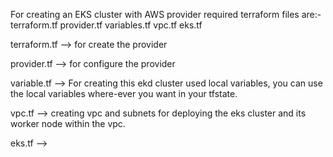 For creating an EKS cluster with AWS provider required terraform files are:-
terraform.tf
provider.tf
variables.tf
vpc.tf
eks.tf

terraform.tf --> for create the provider

provider.tf --> for configure the provider

variable.tf --> For creating this ekd cluster used local variables, you can use the local variables where-ever you want in your tfstate.

vpc.tf --> creating vpc and subnets for deploying the eks cluster and its worker node within the vpc.

eks.tf --> 
